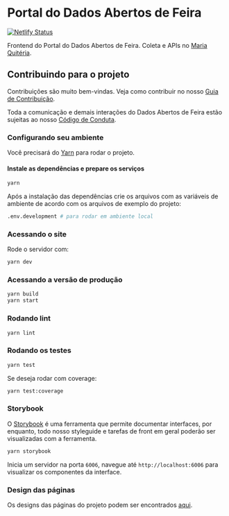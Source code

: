 # Portal do Dados Abertos de Feira

[![Netlify Status](https://api.netlify.com/api/v1/badges/7ba794b1-3a2d-49ff-bcc5-533510d7710d/deploy-status)](https://app.netlify.com/sites/dadosabertosdefeira/deploys)

Frontend do Portal do Dados Abertos de Feira.
Coleta e APIs no [Maria Quitéria](https://github.com/DadosAbertosDeFeira/maria-quiteria/).

## Contribuindo para o projeto

Contribuições são muito bem-vindas. Veja como contribuir no nosso [Guia de Contribuição](CONTRIBUTING.md).

Toda a comunicação e demais interações do Dados Abertos de Feira estão sujeitas
ao nosso [Código de Conduta](CODE_OF_CONDUCT.md).

### Configurando seu ambiente

Você precisará do [Yarn](https://yarnpkg.com/) para rodar o projeto.

#### Instale as dependências e prepare os serviços

```bash
yarn
```

Após a instalação das dependências crie os arquivos com as variáveis de ambiente de acordo com os arquivos de exemplo do projeto:

```bash
.env.development # para rodar em ambiente local
```

### Acessando o site

Rode o servidor com:

```bash
yarn dev
```

### Acessando a versão de produção

```bash
yarn build
yarn start
```

### Rodando lint

```bash
yarn lint
```

### Rodando os testes

```bash
yarn test
```

Se deseja rodar com coverage:
```bash
yarn test:coverage
```

### Storybook

O [Storybook](https://storybook.js.org/) é uma ferramenta que permite documentar interfaces, por enquanto, todo nosso styleguide e tarefas de front em geral poderão ser visualizadas com a ferramenta.

```bash
yarn storybook
```

Inicia um servidor na porta `6006`, navegue até `http://localhost:6006` para visualizar os componentes da interface.

### Design das páginas

Os designs das páginas do projeto podem ser encontrados [aqui](https://www.figma.com/file/XNfcVKFQLMcw4WzYB9srDs/DadosFeira?node-id=155%3A537).
